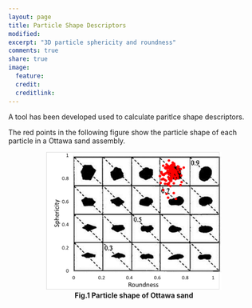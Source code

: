 ```yaml
---
layout: page
title: Particle Shape Descriptors
modified: 
excerpt: "3D particle sphericity and roundness"
comments: true
share: true
image:
  feature: 
  credit: 
  creditlink: 
---
```


A tool has been developed used to calculate paritlce shape descriptors.

The red points in the following figure show the particle shape of each particle in a Ottawa sand assembly.

<p align="center"> 
<img src="../images/Ottawa-sand-particle-shape.png" width='70%'/><br>
<b>Fig.1 Particle shape of Ottawa sand</b>
</p>